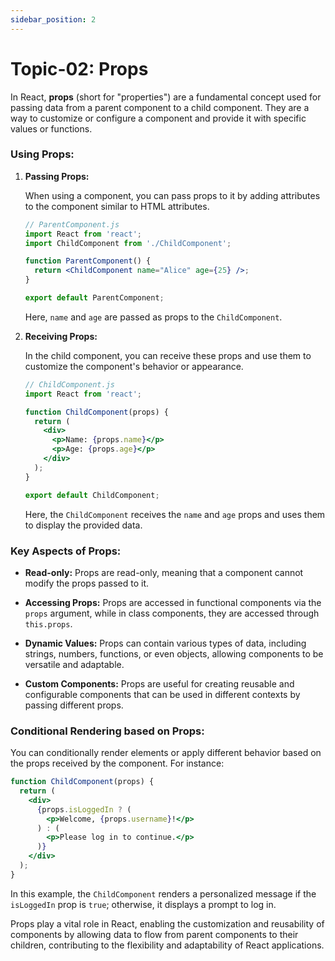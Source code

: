 ```yaml
---
sidebar_position: 2
---
```


# Topic-02: Props

In React, **props** (short for "properties") are a fundamental concept used for passing data from a parent component to a child component. They are a way to customize or configure a component and provide it with specific values or functions.

### Using Props:

1. **Passing Props:**

   When using a component, you can pass props to it by adding attributes to the component similar to HTML attributes.

   ```jsx
   // ParentComponent.js
   import React from 'react';
   import ChildComponent from './ChildComponent';

   function ParentComponent() {
     return <ChildComponent name="Alice" age={25} />;
   }

   export default ParentComponent;
   ```

   Here, `name` and `age` are passed as props to the `ChildComponent`.

2. **Receiving Props:**

   In the child component, you can receive these props and use them to customize the component's behavior or appearance.

   ```jsx
   // ChildComponent.js
   import React from 'react';

   function ChildComponent(props) {
     return (
       <div>
         <p>Name: {props.name}</p>
         <p>Age: {props.age}</p>
       </div>
     );
   }

   export default ChildComponent;
   ```

   Here, the `ChildComponent` receives the `name` and `age` props and uses them to display the provided data.

### Key Aspects of Props:

- **Read-only:** Props are read-only, meaning that a component cannot modify the props passed to it.

- **Accessing Props:** Props are accessed in functional components via the `props` argument, while in class components, they are accessed through `this.props`.

- **Dynamic Values:** Props can contain various types of data, including strings, numbers, functions, or even objects, allowing components to be versatile and adaptable.

- **Custom Components:** Props are useful for creating reusable and configurable components that can be used in different contexts by passing different props.

### Conditional Rendering based on Props:

You can conditionally render elements or apply different behavior based on the props received by the component. For instance:

```jsx
function ChildComponent(props) {
  return (
    <div>
      {props.isLoggedIn ? (
        <p>Welcome, {props.username}!</p>
      ) : (
        <p>Please log in to continue.</p>
      )}
    </div>
  );
}
```

In this example, the `ChildComponent` renders a personalized message if the `isLoggedIn` prop is `true`; otherwise, it displays a prompt to log in.

Props play a vital role in React, enabling the customization and reusability of components by allowing data to flow from parent components to their children, contributing to the flexibility and adaptability of React applications.
